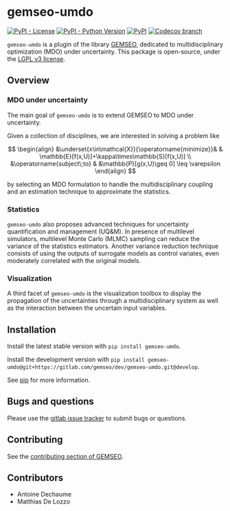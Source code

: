 <!--
Copyright 2021 IRT Saint Exupéry, https://www.irt-saintexupery.com

This work is licensed under the Creative Commons Attribution-ShareAlike 4.0
International License. To view a copy of this license, visit
http://creativecommons.org/licenses/by-sa/4.0/ or send a letter to Creative
Commons, PO Box 1866, Mountain View, CA 94042, USA.
-->
# gemseo-umdo

[![PyPI - License](https://img.shields.io/pypi/l/gemseo)](https://www.gnu.org/licenses/lgpl-3.0.en.html)
[![PyPI - Python Version](https://img.shields.io/pypi/pyversions/gemseo-umdo)](https://pypi.org/project/gemseo-umdo/)
[![PyPI](https://img.shields.io/pypi/v/gemseo-mlearning)](https://pypi.org/project/gemseo-umdo/)
[![Codecov branch](https://img.shields.io/codecov/c/gitlab/gemseo:dev/gemseo-umdo/develop
)](https://app.codecov.io/gl/gemseo:dev/gemseo-umdo)

`gemseo-umdo` is a plugin of the library [GEMSEO](https://www.gemseo.org),
dedicated to multidisciplinary optimization (MDO) under uncertainty.
This package is open-source,
under the [LGPL v3 license](https://www.gnu.org/licenses/lgpl-3.0.en.html).

## Overview

### MDO under uncertainty

The main goal of `gemseo-umdo` is to extend GEMSEO
to MDO under uncertainty.

Given a collection of disciplines,
we are interested in solving a problem like

$$
\begin{align}
&\underset{x\in\mathcal{X}}{\operatorname{minimize}}&
& \mathbb{E}[f(x,U)]+\kappa\times\mathbb{S}[f(x,U)] \\
&\operatorname{subject\;to}
& &\mathbb{P}[g(x,U)\geq 0] \leq \varepsilon
\end{align}
$$

by selecting an MDO formulation to handle the multidisciplinary coupling
and an estimation technique to approximate the statistics.

### Statistics

`gemseo-umdo` also proposes advanced techniques
for uncertainty quantification and management (UQ&M).
In presence of multilevel simulators,
multilevel Monte Carlo (MLMC) sampling can reduce
the variance of the statistics estimators.
Another variance reduction technique
consists of using the outputs of surrogate models
as control variates,
even moderately correlated with the original models.

### Visualization

A third facet of `gemseo-umdo` is the visualization toolbox
to display the propagation of the uncertainties
through a multidisciplinary system
as well as the interaction between the uncertain input variables.

## Installation

Install the latest stable version with `pip install gemseo-umdo`.

Install the development version with
`pip install gemseo-umdo@git+https://gitlab.com/gemseo/dev/gemseo-umdo.git@develop`.

See [pip](https://pip.pypa.io/en/stable/getting-started/) for more information.

## Bugs and questions

Please use the [gitlab issue tracker](https://gitlab.com/gemseo/dev/gemseo-umdo/-/issues)
to submit bugs or questions.

## Contributing

See the [contributing section of GEMSEO](https://gemseo.readthedocs.io/en/stable/software/developing.html#dev).

## Contributors

- Antoine Dechaume
- Matthias De Lozzo
